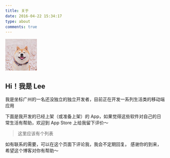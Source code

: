 ```yaml
---
title: 关于
date: 2016-04-22 15:34:17
type: about
comments: true
---
```


![avatar_small](/avatar_small.jpg)

## Hi！我是 Lee

我是坐标广州的一名还没独立的独立开发者，目前正在开发一系列生活类的移动端应用

下面是我开发的已经上架（或准备上架）的 App，如果觉得这些软件对自己的日常生活有帮助，欢迎到 App Store 上给我留下评价～

> 这里应该有个列表

如有联系的需要，可以在这个页面下评论我，我会不定期回复。
感谢你的到来，希望这个博客对你有帮助～
